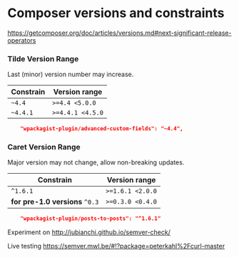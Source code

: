 # Composer versions and constraints

https://getcomposer.org/doc/articles/versions.md#next-significant-release-operators

### Tilde Version Range

Last (minor) version number may increase.

| Constrain | Version range |
| --------- | ------------- |
| `~4.4` | `>=4.4 <5.0.0` |
| `~4.4.1` | `>=4.4.1 <4.5.0` |

```json
    "wpackagist-plugin/advanced-custom-fields": "~4.4",
```

### Caret Version Range

Major version may not change, allow non-breaking updates.

| Constrain | Version range |
| --------- | ------------- |
| `^1.6.1` | `>=1.6.1 <2.0.0` |
| **for pre-1.0 versions** `^0.3` | `>=0.3.0 <0.4.0` |

```json
    "wpackagist-plugin/posts-to-posts": "^1.6.1"
```

Experiment on http://jubianchi.github.io/semver-check/

Live testing https://semver.mwl.be/#!?package=peterkahl%2Fcurl-master

